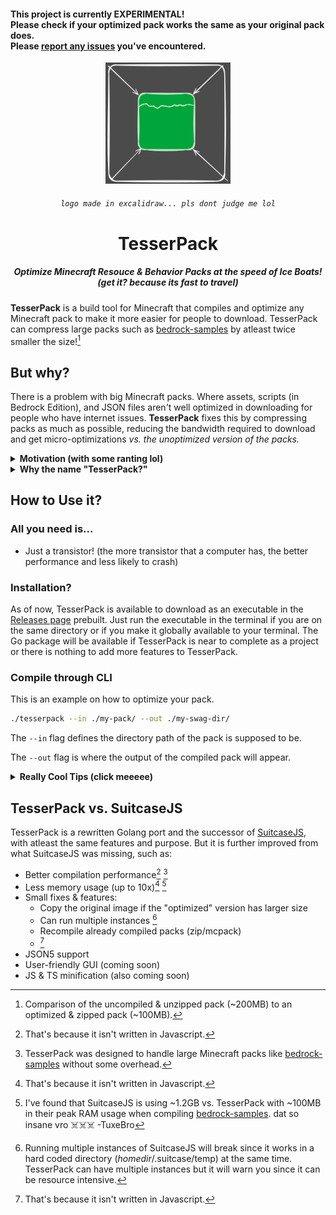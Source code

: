 <h4>
This project is currently EXPERIMENTAL! <br />
Please check if your optimized pack works the same as your original pack does. <br />
Please <a href="https://github.com/TBroz15/TesserPack/issues">report any issues</a> you've encountered.
</h4>


<div align="center">
    <img src="./.github/assets/tesserpack.svg" width="200" />
    <h6><code>logo made in excalidraw... pls dont judge me lol</code></h6>
    <h1>
        TesserPack
    </h1>
    <h5>
        Optimize Minecraft Resouce &amp; Behavior Packs at the speed of Ice Boats!<br>
        (get it? because its fast to travel)
    </h5>
</div>

**TesserPack** is a build tool for Minecraft that compiles and optimize any Minecraft pack to make it more easier for people to download. TesserPack can compress large packs such as [bedrock-samples](https://github.com/Mojang/bedrock-samples) by atleast twice smaller the size![^1]

## But why?

<p>There is a problem with big Minecraft packs. Where assets, scripts (in Bedrock Edition), and JSON files aren't well optimized in downloading for people who have internet issues. <b>TesserPack</b> fixes this by compressing packs as much as possible, reducing the bandwidth required to download and get micro-optimizations <i>vs. the unoptimized version of the packs.</i></p>

<details>
<summary><b>Motivation (with some ranting lol)</b></summary>
<p>
I have seen a lot of big servers (including Cubecraft and The Hive) having up to 50MB worth of Minecraft Packs, and yet the download speed is really awful. (AS IN 0.1MBPS. According to Ookla Speed Test, my download speed IS 300MBPS!)
</p>
<p>I also see the same problem not just from Minecraft, but in few websites, where they serve unoptimized assets. But there are web build tools to fix these such as Vite and ESBuild.</p>
<p>Then, I come up with an idea that is inspired by that said issue which is to optimize and compress pack assets, just to make it easier to download for users with bad internet (like me :P)</p>
<p>
And so, I made <a href="https://github.com/TBroz15/SuitcaseJS">SuitcaseJS</a>. Buuuuut, it was a real mess of a project to work in. Well, that's because it's built in Javascript. And you know that Javascript is y'know, being Javascript. I felt that I've picked the wrong programming language for that use case and I've abandoned ship the project.
</p>
<p>After writing this shakespeare of an essay, I am porting SuitcaseJS to Golang with a better name, <b>TesserPack.</b> (yeah its not going to be named SuitcaseGo because it felt broad)</p>
<i>btw i am currently learning golang, expect my code to suck but dont worry, it will improve in the long run. This project will be a fun challenge for me to expand my mind (aka. a place where my brain eating amoeba lived. poor fella died of hungry)</i>

</details>

<details>
<summary><b>Why the name "TesserPack?"</b></summary>
<p>I simply combined "tesseract" and "pack" together. I put "tesseract" because it is a cool shape. I put "pack" because the main function is to optimize Minecraft packs.</p>
</details>

## How to Use it?

### All you need is...

- Just a transistor! (the more transistor that a computer has, the better performance and less likely to crash)

### Installation?

As of now, TesserPack is available to download as an executable in the [Releases page](https://github.com/TBroz15/TesserPack/releases/latest) prebuilt. Just run the executable in the terminal if you are on the same directory or if you make it globally available to your terminal. The Go package will be available if TesserPack is near to complete as a project or there is nothing to add more features to TesserPack.

### Compile through CLI

This is an example on how to optimize your pack.

```bash
./tesserpack --in ./my-pack/ --out ./my-swag-dir/
```

The `--in` flag defines the directory path of the pack is supposed to be.

The `--out` flag is where the output of the compiled pack will appear.

<details>
    <summary><b>Really Cool Tips (click meeeee)</b></summary>
    <ul>
        <li>
            <p>You can put the relative path (<code>./</code>) or either the full path (<code>C:\Users\admin\Desktop\...</code> and so on) to define where the directory or file will be.</p>
        </li>
        <li>
            <p>You can set a custom filename for your output pack file.</p>
            <pre>./tesserpack --in ./my-pack/ --out ./epic-files/my-optimized-pack.mcpack</pre>
        </li>
        <li>
            <p>You can also compile it into a zip file.</p>
            <pre>./tesserpack --in ./my-pack/ --out ./epic-files/my-optimized-pack.zip</pre>
        </li>
        <li>
            <p>If you don't include the <code>--out</code> flag, well its fine! The optimized pack file will be in the same parent directory of the input pack.</p>
            <pre>./tesserpack --in ./epic-files/my-pack</pre>
            <i>The output pack will be in the <code>epic-files</code> directory.</i>
        </li>
        <li>
            <p>If you don't include the <code>--in</code> flag, well... it won't work of course!</p>
        </li>
        <li>
            <p>If you want to optimize an already compiled pack, fear no more! TesserPack can read zip/mcpack files, turn it into a directory and then compile it back.</p>
            <pre>./tesserpack --in ./my-pack.mcpack</pre>
            <i>The file name of the optimized pack will become <code>my-pack-optimized.mcpack</code> if <code>--out</code> flag wasn't included.</i>
        </li>
    </ul>
</details>

## TesserPack vs. SuitcaseJS

TesserPack is a rewritten Golang port and the successor of [SuitcaseJS](https://github.com/TBroz15/SuitcaseJS), with atleast the same features and purpose. But it is further improved from what SuitcaseJS was missing, such as:

- Better compilation performance[^2] [^3]
- Less memory usage (up to 10x)[^2] [^4]
- Small fixes & features:
    - Copy the original image if the "optimized" version has larger size
    - Can run multiple instances [^5]
    - Recompile already compiled packs (zip/mcpack)
    - [^2]
- JSON5 support
- User-friendly GUI (coming soon)
- JS & TS minification (also coming soon)

[^1]: Comparison of the uncompiled & unzipped pack (~200MB) to an optimized & zipped pack (~100MB).
[^2]: That's because it isn't written in Javascript. 
[^3]: TesserPack was designed to handle large Minecraft packs like [bedrock-samples](https://github.com/Mojang/bedrock-samples) without some overhead.
[^4]: I've found that SuitcaseJS is using ~1.2GB vs. TesserPack with ~100MB in their peak RAM usage when compiling [bedrock-samples](https://github.com/Mojang/bedrock-samples). dat so insane vro ☠️☠️☠️ -TuxeBro
[^5]: Running multiple instances of SuitcaseJS will break since it works in a hard coded directory (*homedir*/.suitcase/temp) at the same time. TesserPack can have multiple instances but it will warn you since it can be resource intensive.